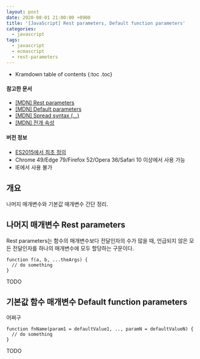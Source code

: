 ```yaml
---
layout: post
date: 2020-08-01 21:00:00 +0900
title: '[JavaScript] Rest parameters, Default function parameters'
categories:
  - javascript
tags:
  - javascript
  - ecmascript
  - rest-parameters
---
```


* Kramdown table of contents
{:toc .toc}

#### 참고한 문서

- [\[MDN\] Rest parameters](https://developer.mozilla.org/en-US/docs/Web/JavaScript/Reference/Functions/rest_parameters)
- [\[MDN\] Default parameters](https://developer.mozilla.org/en-US/docs/Web/JavaScript/Reference/Functions/Default_parameters)
- [\[MDN\] Spread syntax (...)](https://developer.mozilla.org/en-US/docs/Web/JavaScript/Reference/Operators/Spread_syntax)
- [\[MDN\] 전개 속성](https://developer.mozilla.org/en-US/docs/Web/JavaScript/Reference/Operators/Object_initializer#spread_properties)

#### 버전 정보

- [ES2015에서 최초 정의](https://262.ecma-international.org/6.0/#sec-function-definitions)
- Chrome 49/Edge 79/Firefox 52/Opera 36/Safari 10 이상에서 사용 가능
- IE에서 사용 불가

## 개요

나머지 매개변수와 기본값 매개변수 간단 정리.

## 나머지 매개변수 Rest parameters

Rest parameters는 함수의 매개변수보다 전달인자의 수가 많을 때, 언급되지 않은 모든 전달인자를 하나의 매개변수에 모두 할당하는 구문이다.

```
function f(a, b, ...theArgs) {
  // do something
}
```

TODO

## 기본값 함수 매개변수 Default function parameters

어쩌구

```
function fnName(param1 = defaultValue1, .., paramN = defaultValueN) {
  // do something
}
```

TODO
